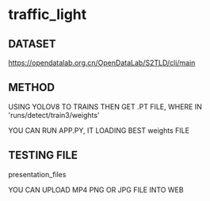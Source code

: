 # traffic_light

## DATASET
https://opendatalab.org.cn/OpenDataLab/S2TLD/cli/main

## METHOD
USING YOLOV8 TO TRAINS THEN GET .PT FILE, WHERE IN 'runs/detect/train3/weights'

YOU CAN RUN APP.PY, IT LOADING BEST weights FILE

## TESTING FILE
presentation_files

YOU CAN UPLOAD MP4 PNG OR JPG FILE INTO WEB
